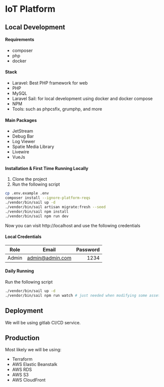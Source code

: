 # IoT Platform


## Local Development


#### Requirements

- composer
- php
- docker

#### Stack

- Laravel: Best PHP framework for web
- PHP
- MySQL
- Laravel Sail: for local development using docker and docker compose 
- NPM
- Tools: such as phpcsfix, grumphp, and more

#### Main Packages

- JetStream
- Debug Bar
- Log Viewer
- Spatie Media Library
- Livewire
- VueJs

#### Installation & First Time Running Locally

1. Clone the project
2. Run the following script
```bash
cp .env.example .env
composer install --ignore-platform-reqs
./vendor/bin/sail up -d
./vendor/bin/sail artisan migrate:fresh --seed
./vendor/bin/sail npm install
./vendor/bin/sail npm run dev
```

Now you can visit http://localhost and use the following credentials


#### Local Credentials

| Role          | Email           | Password  |
| ------------- |:---------------:| -----:|
| Admin         | admin@admin.com | 1234 |


#### Daily Running

Run the following script
```bash
./vendor/bin/sail up -d
./vendor/bin/sail npm run watch # just needed when modifying some assets such as css and js
```


## Deployment

We will be using gitlab CI/CD service.


## Production

Most likely we will be using:

- Terraform
- AWS Elastic Beanstalk
- AWS RDS
- AWS S3
- AWS CloudFront
